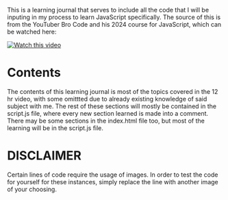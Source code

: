 This is a learning journal that serves to include all the code that I will be inputing in my process to learn JavaScript specifically. The source of this is from the YouTuber Bro Code and his 2024 course for JavaScript, which can be watched here: 

[![Watch this video](https://img.youtube.com/vi/lfmg-EJ8gm4/0.jpg)](https://youtu.be/lfmg-EJ8gm4)


# Contents
The contents of this learning journal is most of the topics covered in the 12 hr video, with some omittted due to already existing knowledge of said subject with me. The rest of these sections will mostly be contained in the script.js file, where every new section learned is made into a comment. There may be some sections in the index.html file too, but most of the learning will be in the script.js file.

# DISCLAIMER
Certain lines of code require the usage of images. In order to test the code for yourself for these instances, simply replace the line with another image of your choosing.
